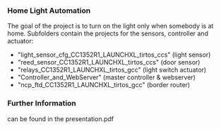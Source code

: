 ### Home Light Automation
The goal of the project is to turn on the light only when somebody is at home. Subfolders contain the projects for the sensors, controller and actuator:
* "light_sensor_cfg_CC1352R1_LAUNCHXL_tirtos_ccs" (light sensor)
* "reed_sensor_CC1352R1_LAUNCHXL_tirtos_ccs" (door sensor)
* "relays_CC1352R1_LAUNCHXL_tirtos_gcc" (light switch actuator)
* "Controller_and_WebServer" (master controller & webserver)
* "ncp_ftd_CC1352R1_LAUNCHXL_tirtos_gcc" (border router)

### Further Information
can be found in the presentation.pdf
